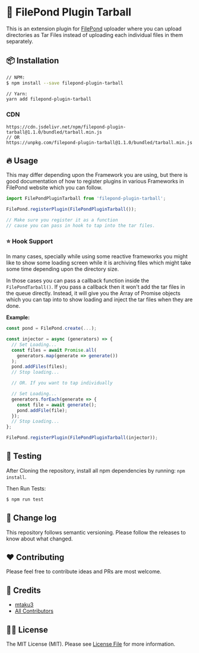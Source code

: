 # :gift: FilePond Plugin Tarball

This is an extension plugin for [FilePond](https://pqina.nl/filepond/) uploader where you can upload directories as Tar Files instead of uploading each individual files in them separately.

## :package: Installation

```bash
// NPM:
$ npm install --save filepond-plugin-tarball

// Yarn:
yarn add filepond-plugin-tarball
```

### CDN

```
https://cdn.jsdelivr.net/npm/filepond-plugin-tarball@1.1.0/bundled/tarball.min.js
// OR
https://unpkg.com/filepond-plugin-tarball@1.1.0/bundled/tarball.min.js
```

## :fire: Usage

This may differ depending upon the Framework you are using, but there is good documentation of how to register plugins in various Frameworks in FilePond website which you can follow.

```js
import FilePondPluginTarball from 'filepond-plugin-tarball';

FilePond.registerPlugin(FilePondPluginTarball());

// Make sure you register it as a function
// cause you can pass in hook to tap into the tar files.
```

### :star: Hook Support

In many cases, specially while using some reactive frameworks you might like to show some loading screen while it is archiving files which might take some time depending upon the directory size.

In those cases you can pass a callback function inside the `FilePondTarball()`. If you pass a callback then it won't add the tar files in the queue directly. Instead, it will give you the Array of Promise objects which you can tap into to show loading and inject the tar files when they are done.

**Example:**
```js
const pond = FilePond.create(...);

const injector = async (generators) => {
  // Set Loading...
  const files = await Promise.all(
    generators.map(generate => generate())
  );
  pond.addFiles(files);
  // Stop loading...

  // OR. If you want to tap individually

  // Set Loading...
  generators.forEach(generate => {
    const file = await generate();
    pond.addFile(file);
  });
  // Stop Loading...
};

FilePond.registerPlugin(FilePondPluginTarball(injector));
```

## :microscope: Testing

After Cloning the repository, install all npm dependencies by running: `npm install`.

Then Run Tests:

```bash
$ npm run test
```

## :date: Change log

This repository follows semantic versioning. Please follow the releases to know about what changed.

## :heart: Contributing

Please feel free to contribute ideas and PRs are most welcome.

## :crown: Credits

- [mtaku3][link-author]
- [All Contributors][link-contributors]

## :policeman: License

The MIT License (MIT). Please see [License File](LICENSE) for more information.

[link-author]: https://mtaku3.com
[link-contributors]: ../../contributors
